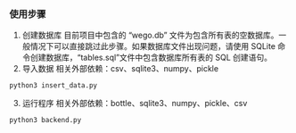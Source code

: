 ### 使用步骤
1. 创建数据库
目前项目中包含的 “wego.db” 文件为包含所有表的空数据库。一般情况下可以直接跳过此步骤。如果数据库文件出现问题，请使用 SQLite 命令创建数据库，“tables.sql”文件中包含数据库所有表的 SQL 创建语句。
2. 导入数据
相关外部依赖：csv、sqlite3、numpy、pickle
```
python3 insert_data.py
```
3. 运行程序
相关外部依赖：bottle、sqlite3、numpy、pickle、csv
```
python3 backend.py
```

